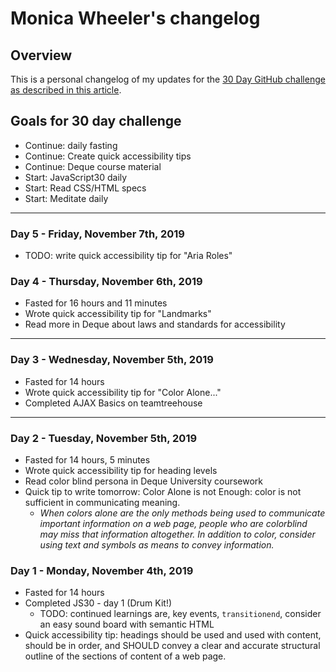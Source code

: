 # Monica Wheeler's changelog

## Overview

This is a personal changelog of my updates for the [30 Day GitHub challenge as described in this article](https://medium.com/@docix/github-30-day-challenge-7eaac41e4176). 

## Goals for 30 day challenge

- Continue: daily fasting 
- Continue: Create quick accessibility tips
- Continue: Deque course material
- Start: JavaScript30 daily
- Start: Read CSS/HTML specs
- Start: Meditate daily

---

### Day 5 - Friday, November 7th, 2019

- TODO: write quick accessibility tip for "Aria Roles" 

### Day 4 - Thursday, November 6th, 2019

- Fasted for 16 hours and 11 minutes
- Wrote quick accessibility tip for "Landmarks"
- Read more in Deque about laws and standards for accessibility

---

### Day 3 - Wednesday, November 5th, 2019

- Fasted for 14 hours
- Wrote quick accessibility tip for "Color Alone..."
- Completed AJAX Basics on teamtreehouse 

---

### Day 2 - Tuesday, November 5th, 2019

- Fasted for 14 hours, 5 minutes
- Wrote quick accessibility tip for heading levels
- Read color blind persona in Deque University coursework
- Quick tip to write tomorrow: Color Alone is not Enough: color is not sufficient in communicating meaning. 
  - _When colors alone are the only methods being used to communicate important information on a web page, people who are colorblind may miss that information altogether. In addition to color, consider using text and symbols as means to convey information._

### Day 1 - Monday, November 4th, 2019

- Fasted for 14 hours 
- Completed JS30 - day 1 (Drum Kit!) 
  - TODO: continued learnings are, key events, `transitionend`, consider an easy sound board with semantic HTML
- Quick accessibility tip: headings should be used and used with content, should be in order, and SHOULD convey a clear and accurate structural outline of the sections of content of a web page.
